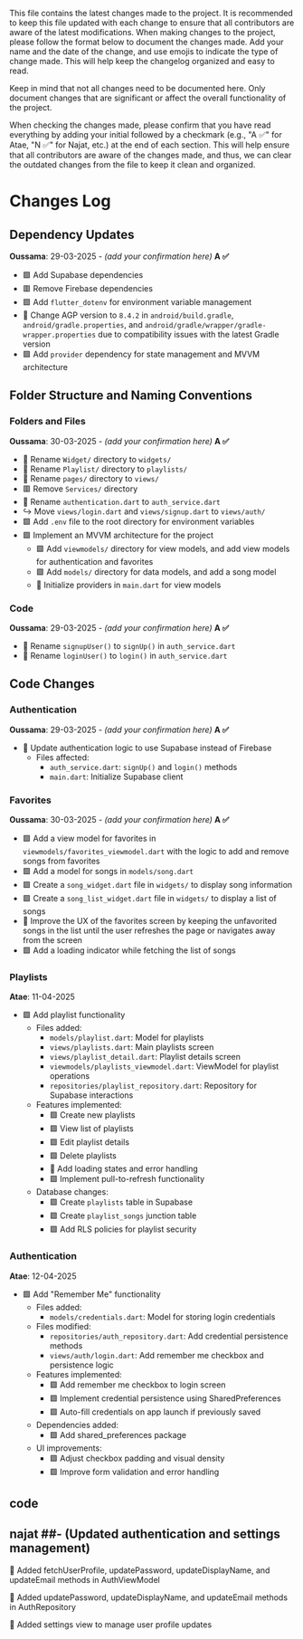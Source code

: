 This file contains the latest changes made to the project. It is recommended to keep this file updated with each change to ensure that all contributors are aware of the latest modifications. When making changes to the project, please follow the format below to document the changes made. Add your name and the date of the change, and use emojis to indicate the type of change made. This will help keep the changelog organized and easy to read.

Keep in mind that not all changes need to be documented here. Only document changes that are significant or affect the overall functionality of the project.

When checking the changes made, please confirm that you have read everything by adding your initial followed by a checkmark (e.g., "A ✅" for Atae, "N ✅" for Najat, etc.) at the end of each section. This will help ensure that all contributors are aware of the changes made, and thus, we can clear the outdated changes from the file to keep it clean and organized.

# Changes Log

## Dependency Updates
**Oussama**: 29-03-2025 - _(add your confirmation here)_ **A ✅**
- 🟩 Add Supabase dependencies
- 🟥 Remove Firebase dependencies
- 🟩 Add `flutter_dotenv` for environment variable management
- 🔷 Change AGP version to `8.4.2` in `android/build.gradle`, `android/gradle.properties`, and `android/gradle/wrapper/gradle-wrapper.properties` due to compatibility issues with the latest Gradle version
- 🟩 Add `provider` dependency for state management and MVVM architecture

## Folder Structure and Naming Conventions
### Folders and Files
**Oussama**: 30-03-2025 - _(add your confirmation here)_ **A ✅**
- 🔄 Rename `Widget/` directory to `widgets/`
- 🔄 Rename `Playlist/` directory to `playlists/`
- 🔄 Rename `pages/` directory to `views/`
- 🟥 Remove `Services/` directory
- 🔄 Rename `authentication.dart` to `auth_service.dart`
- ↪️ Move `views/login.dart` and `views/signup.dart` to `views/auth/`
- 🟩 Add `.env` file to the root directory for environment variables
- 🟩 Implement an MVVM architecture for the project
	+ 🟩 Add `viewmodels/` directory for view models, and add view models for authentication and favorites
	+ 🟩 Add `models/` directory for data models, and add a song model
	+ 🔷 Initialize providers in `main.dart` for view models
		
### Code
**Oussama**: 29-03-2025 - _(add your confirmation here)_ **A ✅**
- 🔄 Rename `signupUser()` to `signUp()` in `auth_service.dart`
- 🔄 Rename `loginUser()` to `login()` in `auth_service.dart`

## Code Changes
### Authentication
**Oussama**: 29-03-2025 - _(add your confirmation here)_ **A ✅**
- 🔷 Update authentication logic to use Supabase instead of Firebase
	+ Files affected:
		- `auth_service.dart`: `signUp()` and `login()` methods
		- `main.dart`: Initialize Supabase client

### Favorites
**Oussama**: 30-03-2025 - _(add your confirmation here)_ **A ✅**
- 🟩 Add a view model for favorites in `viewmodels/favorites_viewmodel.dart` with the logic to add and remove songs from favorites
- 🟩 Add a model for songs in `models/song.dart`
- 🟩 Create a `song_widget.dart` file in `widgets/` to display song information
- 🟩 Create a `song_list_widget.dart` file in `widgets/` to display a list of songs
- 🔷 Improve the UX of the favorites screen by keeping the unfavorited songs in the list until the user refreshes the page or navigates away from the screen
- 🟩 Add a loading indicator while fetching the list of songs

### Playlists
**Atae**: 11-04-2025
- 🟩 Add playlist functionality
    + Files added:
        - `models/playlist.dart`: Model for playlists
        - `views/playlists.dart`: Main playlists screen
        - `views/playlist_detail.dart`: Playlist details screen
        - `viewmodels/playlists_viewmodel.dart`: ViewModel for playlist operations
        - `repositories/playlist_repository.dart`: Repository for Supabase interactions
    + Features implemented:
        - 🟩 Create new playlists
        - 🟩 View list of playlists
        - 🟩 Edit playlist details
        - 🟩 Delete playlists
        - 🔷 Add loading states and error handling
        - 🟩 Implement pull-to-refresh functionality
    + Database changes:
        - 🟩 Create `playlists` table in Supabase
        - 🟩 Create `playlist_songs` junction table
        - 🟩 Add RLS policies for playlist security

### Authentication
**Atae**: 12-04-2025
- 🟩 Add "Remember Me" functionality
    + Files added:
        - `models/credentials.dart`: Model for storing login credentials
    + Files modified:
        - `repositories/auth_repository.dart`: Add credential persistence methods
        - `views/auth/login.dart`: Add remember me checkbox and persistence logic
    + Features implemented:
        - 🟩 Add remember me checkbox to login screen
        - 🟩 Implement credential persistence using SharedPreferences
        - 🟩 Auto-fill credentials on app launch if previously saved
    + Dependencies added:
        - 🟩 Add shared_preferences package
    + UI improvements:
        - 🟩 Adjust checkbox padding and visual density
        - 🟩 Improve form validation and error handling





## code

	
## najat ##- (Updated authentication and settings management)

🔷 Added fetchUserProfile, updatePassword, updateDisplayName, and updateEmail methods in AuthViewModel

🔷 Added updatePassword, updateDisplayName, and updateEmail methods in AuthRepository

🔷 Added settings view to manage user profile updates

